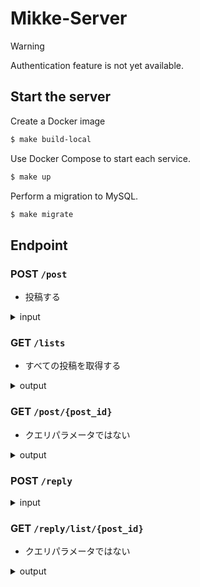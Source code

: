 # Mikke-Server
> [!WARNING]
> Authentication feature is not yet available.

[//]: # (> [!CAUTION])

[//]: # (> 実運用する際は鍵を新たに生成して、秘密鍵は絶対に公開しないでください。)
## Start the server
Create a Docker image
```zsh
$ make build-local
```
Use Docker Compose to start each service.
```zsh
$ make up
```
Perform a migration to MySQL.
```zsh
$ make migrate
```

## Endpoint

[//]: # (- `/login`)

[//]: # (<details>)

[//]: # (<summary>input</summary>)

[//]: # ()
[//]: # (```json)

[//]: # ({)

[//]: # (  "title": "ここにタイトルが入る",)

[//]: # (  "comment": "ここにコメントが入る")

[//]: # (})

[//]: # (```)

[//]: # (</details>)

### **POST** `/post`
- 投稿する
<details>
<summary>input</summary>

```json
{
  "title": "ここにタイトルが入る",
  "comment": "ここにコメントが入る"
}
```
</details>

### **GET** `/lists`
- すべての投稿を取得する
<details>
<summary>output</summary>

```json
[
  {
    "post_id": 3,
    "title": "介護アプリの開発",
    "created": "2024-04-27T06:49:01.803146Z"
  },
  {
    "post_id": 2,
    "title": "サンプルタイトル",
    "created": "2024-04-27T06:11:18.298827Z"
  }
]
```
</details>

### **GET** `/post/{post_id}`
- クエリパラメータではない
<details>
<summary>output</summary>
例えば /post/4 をGETで叩くと以下が得られる

```json
{
  "post_id": 4,
  "user_ID": 7777,
  "title": "学習アプリの開発",
  "comment": "Swiftで書きたい",
  "created": "2024-04-27T12:59:07.379881Z",
  "modified": "2024-04-27T12:59:07.379881Z"
}
```
</details>

### **POST** `/reply`
<details>
<summary>input</summary>

```json
{
  "post_id": 4,
  "title": "直接APIを叩かせよう！！",
  "comment": "UXなんて知らん！GUI作りたいなら自分で作れ！！笑"
}
```
</details>

### **GET** `/reply/list/{post_id}`
- クエリパラメータではない
<details>
<summary>output</summary>
例えば /reply/list/4 をGETで叩くと以下が得られる.
古い順にソートされて出力される

```json
[
  {
    "reply_id": 1,
    "post_id": 4,
    "user_id": 7777,
    "title": "swift使ったことない",
    "comment": "別の言語じゃだめですか？？",
    "created": "2024-04-28T10:54:35Z",
    "modified": "2024-04-28T10:54:36Z"
  },
  {
    "reply_id": 2,
    "post_id": 4,
    "user_id": 7777,
    "title": "自分もない！！",
    "comment": "何かいい言語ありますかー？？",
    "created": "2024-04-28T10:55:20Z",
    "modified": "2024-04-28T10:55:22Z"
  }
]
```
</details>